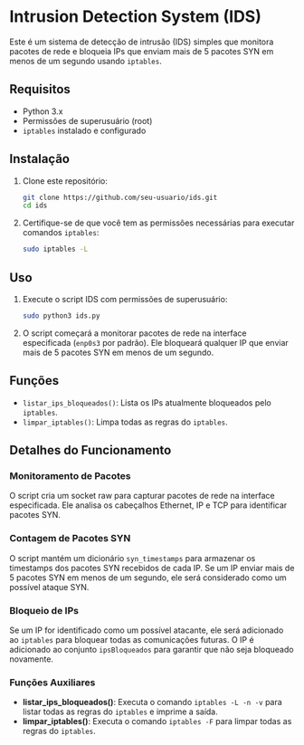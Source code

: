 # Intrusion Detection System (IDS)

Este é um sistema de detecção de intrusão (IDS) simples que monitora pacotes de rede e bloqueia IPs que enviam mais de 5 pacotes SYN em menos de um segundo usando `iptables`.

## Requisitos

- Python 3.x
- Permissões de superusuário (root)
- `iptables` instalado e configurado

## Instalação

1. Clone este repositório:

    ```sh
    git clone https://github.com/seu-usuario/ids.git
    cd ids
    ```

2. Certifique-se de que você tem as permissões necessárias para executar comandos `iptables`:

    ```sh
    sudo iptables -L
    ```

## Uso

1. Execute o script IDS com permissões de superusuário:

    ```sh
    sudo python3 ids.py
    ```

2. O script começará a monitorar pacotes de rede na interface especificada (`enp0s3` por padrão). Ele bloqueará qualquer IP que enviar mais de 5 pacotes SYN em menos de um segundo.

## Funções

- `listar_ips_bloqueados()`: Lista os IPs atualmente bloqueados pelo `iptables`.
- `limpar_iptables()`: Limpa todas as regras do `iptables`.

## Detalhes do Funcionamento

### Monitoramento de Pacotes

O script cria um socket raw para capturar pacotes de rede na interface especificada. Ele analisa os cabeçalhos Ethernet, IP e TCP para identificar pacotes SYN.

### Contagem de Pacotes SYN

O script mantém um dicionário `syn_timestamps` para armazenar os timestamps dos pacotes SYN recebidos de cada IP. Se um IP enviar mais de 5 pacotes SYN em menos de um segundo, ele será considerado como um possível ataque SYN.

### Bloqueio de IPs

Se um IP for identificado como um possível atacante, ele será adicionado ao `iptables` para bloquear todas as comunicações futuras. O IP é adicionado ao conjunto `ipsBloqueados` para garantir que não seja bloqueado novamente.

### Funções Auxiliares

- **listar_ips_bloqueados()**: Executa o comando `iptables -L -n -v` para listar todas as regras do `iptables` e imprime a saída.
- **limpar_iptables()**: Executa o comando `iptables -F` para limpar todas as regras do `iptables`.